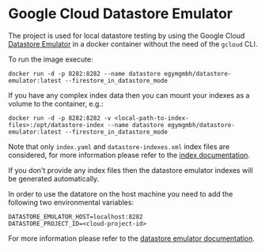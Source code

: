 Google Cloud Datastore Emulator
===============================

The project is used for local datastore testing by using the Google Cloud [Datastore Emulator](https://cloud.google.com/datastore/docs/tools/datastore-emulator) in a docker container without the need of the `gcloud` CLI.


To run the image execute:
```
docker run -d -p 8282:8282 --name datastore egymgmbh/datastore-emulator:latest --firestore_in_datastore_mode
```

If you have any complex index data then you can mount your indexes as a volume to the container, e.g.:
```
docker run -d -p 8282:8282 -v <local-path-to-index-files>:/opt/datastore-index --name datastore egymgmbh/datastore-emulator:latest --firestore_in_datastore_mode
```

Note that only `index.yaml` and `datastore-indexes.xml` index files are considered, for more information please refer to the [index documentation](https://cloud.google.com/datastore/docs/tools/indexconfig).

If you don't provide any index files then the datastore emulator indexes will be generated automatically.

In order to use the datatore on the host machine you need to add the following two environmental variables:
```
DATASTORE_EMULATOR_HOST=localhost:8282
DATASTORE_PROJECT_ID=<cloud-project-id>
```

For more information please refer to the [datastore emulator documentation](https://cloud.google.com/datastore/docs/tools/datastore-emulator).
